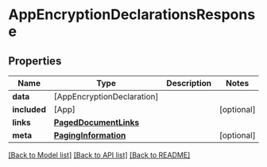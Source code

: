 # AppEncryptionDeclarationsResponse

## Properties
Name | Type | Description | Notes
------------ | ------------- | ------------- | -------------
**data** | [AppEncryptionDeclaration] |  | 
**included** | [App] |  | [optional] 
**links** | [**PagedDocumentLinks**](PagedDocumentLinks.md) |  | 
**meta** | [**PagingInformation**](PagingInformation.md) |  | [optional] 

[[Back to Model list]](../README.md#documentation-for-models) [[Back to API list]](../README.md#documentation-for-api-endpoints) [[Back to README]](../README.md)


